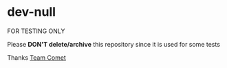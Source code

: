 # dev-null
FOR TESTING ONLY

Please **DON'T delete/archive** this repository since it is used for some tests

Thanks [Team Comet](https://www.notion.so/snyk/Comet-Dev-Integrations-7c6d0d4cebf44631b5971ad490b9bc7c)
